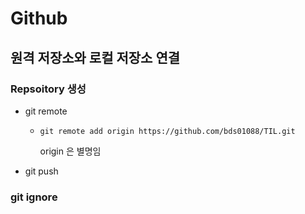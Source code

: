 # Github



## 원격 저장소와 로컬 저장소 연결

### Repsoitory 생성

* git remote

  * ```git
    git remote add origin https://github.com/bds01088/TIL.git
    ```

    origin 은 별명임

* git push



### git ignore



